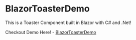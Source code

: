 # BlazorToasterDemo
This is a Toaster Component built in Blazor with C# and .Net!

Checkout Demo Here! - [BlazorToasterDemo](https://sumanhansada.github.io/BlazorToasterDemo/)
